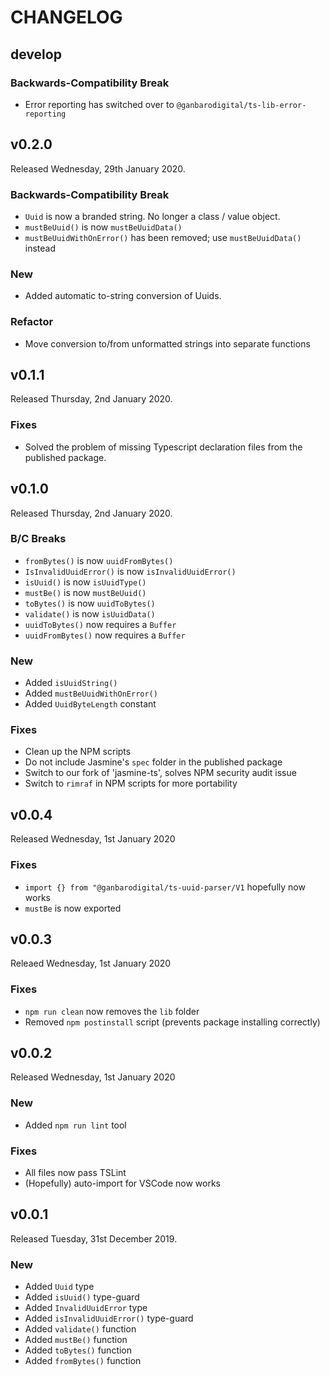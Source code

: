 # CHANGELOG

## develop

### Backwards-Compatibility Break

* Error reporting has switched over to `@ganbarodigital/ts-lib-error-reporting`

## v0.2.0

Released Wednesday, 29th January 2020.

### Backwards-Compatibility Break

* `Uuid` is now a branded string. No longer a class / value object.
* `mustBeUuid()` is now `mustBeUuidData()`
* `mustBeUuidWithOnError()` has been removed; use `mustBeUuidData()` instead

### New

* Added automatic to-string conversion of Uuids.

### Refactor

* Move conversion to/from unformatted strings into separate functions

## v0.1.1

Released Thursday, 2nd January 2020.

### Fixes

* Solved the problem of missing Typescript declaration files from the published package.

## v0.1.0

Released Thursday, 2nd January 2020.

### B/C Breaks

* `fromBytes()` is now `uuidFromBytes()`
* `IsInvalidUuidError()` is now `isInvalidUuidError()`
* `isUuid()` is now `isUuidType()`
* `mustBe()` is now `mustBeUuid()`
* `toBytes()` is now `uuidToBytes()`
* `validate()` is now `isUuidData()`
* `uuidToBytes()` now requires a `Buffer`
* `uuidFromBytes()` now requires a `Buffer`

### New

* Added `isUuidString()`
* Added `mustBeUuidWithOnError()`
* Added `UuidByteLength` constant

### Fixes

* Clean up the NPM scripts
* Do not include Jasmine's `spec` folder in the published package
* Switch to our fork of 'jasmine-ts', solves NPM security audit issue
* Switch to `rimraf` in NPM scripts for more portability

## v0.0.4

Released Wednesday, 1st January 2020

### Fixes

* `import {} from "@ganbarodigital/ts-uuid-parser/V1` hopefully now works
* `mustBe` is now exported

## v0.0.3

Releaed Wednesday, 1st January 2020

### Fixes

* `npm run clean` now removes the `lib` folder
* Removed `npm postinstall` script (prevents package installing correctly)

## v0.0.2

Released Wednesday, 1st January 2020

### New

* Added `npm run lint` tool

### Fixes

* All files now pass TSLint
* (Hopefully) auto-import for VSCode now works

## v0.0.1

Released Tuesday, 31st December 2019.

### New

* Added `Uuid` type
* Added `isUuid()` type-guard
* Added `InvalidUuidError` type
* Added `isInvalidUuidError()` type-guard
* Added `validate()` function
* Added `mustBe()` function
* Added `toBytes()` function
* Added `fromBytes()` function
